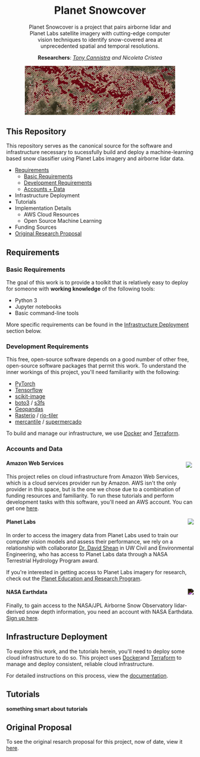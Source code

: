 <div style="text-align:center; padding-left: 10%; padding-right: 10%">

# Planet Snowcover

Planet Snowcover is a project that pairs airborne lidar and Planet Labs satellite imagery with cutting-edge computer vision techniques to identify snow-covered area at unprecedented spatial and temporal resolutions.

**Researchers**: *[Tony Cannistra](https://www.anthonycannistra.com) and Nicoleta Cristea*

<img src="./artifacts/co-ex-1.png">

</div>





## This Repository

This repository serves as the canonical source for the software and infrastructure necessary to sucessfully build and deploy a machine-learning based snow classifier using Planet Labs imagery and airborne lidar data.

* [Requirements](#requirements)
  * [Basic Requirements](#basic-requirements)
  * [Development Requirements](#development-requirements)
  * [Accounts + Data](#accounts-and-data)
* Infrastructure Deployment
* Tutorials
* Implementation Details
  * AWS Cloud Resources
  * Open Source Machine Learning
* Funding Sources
* [Original Research Proposal](#original-proposal)


## Requirements
### Basic Requirements
The goal of this work is to provide a toolkit that is relatively easy to deploy for someone with **working knowledge** of the following tools:

* Python 3
* Jupyter notebooks
* Basic command-line tools

More specific requirements can be found in the [Infrastructure Deployment](#infrastructure-deployment) section below.

### Development Requirements

This free, open-source software depends on a good number of other free, open-source software packages that permit this work. To understand the inner workings of this project, you'll need familiarity with the following:

* [PyTorch](https://pytorch.org)
* [Tensorflow](https://www.tensorflow.org)
* [scikit-image](https://scikit-image.org)
* [boto3](https://boto3.amazonaws.com/v1/documentation/api/latest/index.html) / [s3fs](https://s3fs.readthedocs.io/en/latest/)
* [Geopandas](https://github.com/geopandas/geopandas)
* [Rasterio](https://rasterio.readthedocs.io/en/stable/) / [rio-tiler](https://github.com/cogeotiff/rio-tiler)
* [mercantile](https://github.com/mapbox/mercantile) / [supermercado](https://github.com/mapbox/supermercado)

To build and manage our infrastructure, we use [Docker](https://www.docker.com) and [Terraform](https://www.terraform.io).


### Accounts and Data

<h4>
Amazon Web Services
<img align="right" src="https://d1.awsstatic.com/logos/aws-logo-lockups/poweredbyaws/PB_AWS_logo_RGB.61d334f1a1a427ea597afa54be359ca5a5aaad5f.png" style="float:right; padding: 5px" height=30>
</h4>



This project relies on cloud infrastructure from Amazon Web Services, which is a cloud services provider run by Amazon. AWS isn't the only provider in this space, but is the one we chose due to a combination of funding resources and familiarity. To run these tutorials and perform development tasks with this software, you'll need an AWS account. You can get one [here](https://aws.amazon.com/premiumsupport/knowledge-center/create-and-activate-aws-account/).

<h4>Planet Labs
<img align="right" src="https://upload.wikimedia.org/wikipedia/commons/thumb/f/f3/Planet_Labs_logo.svg/200px-Planet_Labs_logo.svg.png" style="float:right;" height=40>
</h4>

In order to access the imagery data from Planet Labs used to train our computer vision models and assess their performance, we rely on a relationship with collaborator [Dr. David Shean](https://dshean.github.io) in UW Civil and Environmental Engineering, who has access to Planet Labs data through a NASA Terrestrial Hydrology Program award.

If you're interested in getting access to Planet Labs imagery for research, check out the [Planet Education and Research Program](https://www.planet.com/markets/education-and-research/).

<h4>NASA Earthdata
<img align="right" src="https://earthdata.nasa.gov/img/nasa-logo.png" style="float:right; filter: invert(100%)" height=40>

</h4>

Finally, to gain access to the NASA/JPL Airborne Snow Observatory lidar-derived snow depth information, you need an account with NASA Earthdata. [Sign up here](https://urs.earthdata.nasa.gov/users/new).

## Infrastructure Deployment

To explore this work, and the tutorials herein, you'll need to deploy some cloud infrastructure to do so. This project uses [Docker](https://www.docker.com)and [Terraform](https://www.terraform.io) to manage and deploy consistent, reliable cloud infrastructure.

For detailed instructions on this process, view the [documentation](./deployment/).

## Tutorials

**something smart about tutorials**

## Original Proposal
To see the original resarch proposal for this project, now of date, view it [here](./original-proposal.md).
